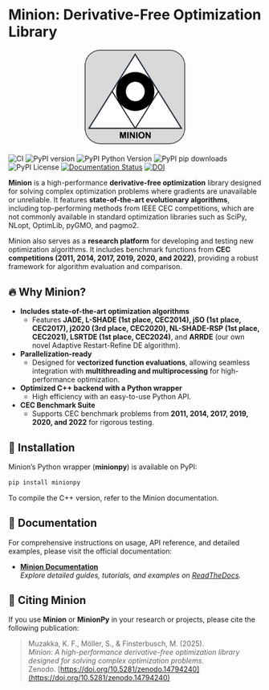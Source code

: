 # Minion: Derivative-Free Optimization Library

<div align="center">
  <img src="docs/minion_logo.png" alt="Minion Logo" width="200" />
</div>

![CI](https://github.com/khoirulmuzakka/Minion/actions/workflows/ci.yml/badge.svg)
![PyPI version](https://img.shields.io/pypi/v/minionpy.svg)
![PyPI Python Version](https://img.shields.io/pypi/pyversions/minionpy)
![PyPI pip downloads](https://img.shields.io/pypi/dm/minionpy.svg)
![PyPI License](https://img.shields.io/pypi/l/minionpy.svg)
[![Documentation Status](https://readthedocs.org/projects/minion-py/badge/?version=latest)](https://minion-py.readthedocs.io/en/latest/)
[![DOI](https://zenodo.org/badge/DOI/10.5281/zenodo.14794240.svg)](https://doi.org/10.5281/zenodo.14794240)


**Minion** is a high-performance **derivative-free optimization** library designed for solving complex optimization problems where gradients are unavailable or unreliable. It features **state-of-the-art evolutionary algorithms**, including top-performing methods from IEEE CEC competitions, which are not commonly available in standard optimization libraries such as SciPy, NLopt, OptimLib, pyGMO, and pagmo2.

Minion also serves as a **research platform** for developing and testing new optimization algorithms. It includes benchmark functions from **CEC competitions (2011, 2014, 2017, 2019, 2020, and 2022)**, providing a robust framework for algorithm evaluation and comparison.

## 🔥 Why Minion?
- **Includes state-of-the-art optimization algorithms**  
  - Features **JADE, L-SHADE (1st place, CEC2014), jSO (1st place, CEC2017), j2020 (3rd place, CEC2020), NL-SHADE-RSP (1st place, CEC2021), LSRTDE (1st place, CEC2024)**, and **ARRDE** (our own novel Adaptive Restart-Refine DE algorithm). 
- **Parallelization-ready**  
  - Designed for **vectorized function evaluations**, allowing seamless integration with **multithreading and multiprocessing** for high-performance optimization.  
- **Optimized C++ backend with a Python wrapper**  
  - High efficiency with an easy-to-use Python API.  
- **CEC Benchmark Suite**  
  - Supports CEC benchmark problems from **2011, 2014, 2017, 2019, 2020, and 2022** for rigorous testing.

## 🚀 Installation
Minion’s Python wrapper (**minionpy**) is available on PyPI:

```sh
pip install minionpy
```

To compile the C++ version, refer to the Minion documentation.

## 📖 Documentation

For comprehensive instructions on usage, API reference, and detailed examples, please visit the official documentation:

- **[Minion Documentation](#)**  
  *Explore detailed guides, tutorials, and examples on [ReadTheDocs](https://minion-py.readthedocs.io/).*

## 📜 Citing Minion

If you use **Minion** or **MinionPy** in your research or projects, please cite the following publication:

> Muzakka, K. F., Möller, S., & Finsterbusch, M. (2025).  
> *Minion: A high-performance derivative-free optimization library designed for solving complex optimization problems.*  
> Zenodo. [https://doi.org/10.5281/zenodo.14794240](https://doi.org/10.5281/zenodo.14794240)  



